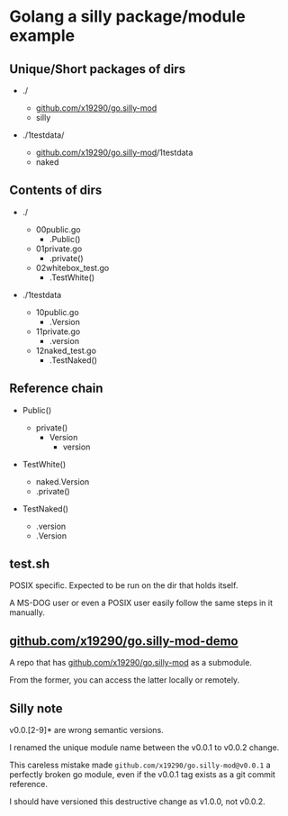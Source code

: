 # Golang a silly package/module example

## Unique/Short packages of dirs

- ./
  - [github.com/x19290/go.silly-mod](https://github.com/x19290/go.silly-mod)
  - silly

- ./1testdata/
  - [github.com/x19290/go.silly-mod](https://github.com/x19290/go.silly-mod)/1testdata
  - naked

## Contents of dirs

- ./
  - 00public.go
    - .Public()
  - 01private.go
    - .private()
  - 02whitebox_test.go
    - .TestWhite()

- ./1testdata
  - 10public.go
    - .Version
  - 11private.go
    - .version
  - 12naked_test.go
    - .TestNaked()

## Reference chain

  - Public()
    - private()
      - Version
        - version

  - TestWhite()
    - naked.Version
    - .private()

  - TestNaked()
    - .version
    - .Version

## test.sh

POSIX specific.
Expected to be run on the dir that holds itself.

A MS-DOG user or even a POSIX user easily follow the same steps in it manually.

## [github.com/x19290/go.silly-mod-demo](https://github.com/x19290/go.silly-mod-demo)

A repo that has [github.com/x19290/go.silly-mod](https://github.com/x19290/go.silly-mod) as a submodule.

From the former, you can access the latter locally or remotely.

## Silly note

v0.0.[2-9]* are wrong semantic versions.

I renamed the unique module name between the v0.0.1 to v0.0.2 change.

This careless mistake made `github.com/x19290/go.silly-mod@v0.0.1`
a perfectly broken go module,
even if the v0.0.1 tag exists as a git commit reference.

I should have versioned this destructive change as v1.0.0, not v0.0.2.
